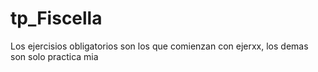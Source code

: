 # tp_Fiscella


Los ejercisios obligatorios son los que comienzan con ejerxx, los demas son solo practica mia

